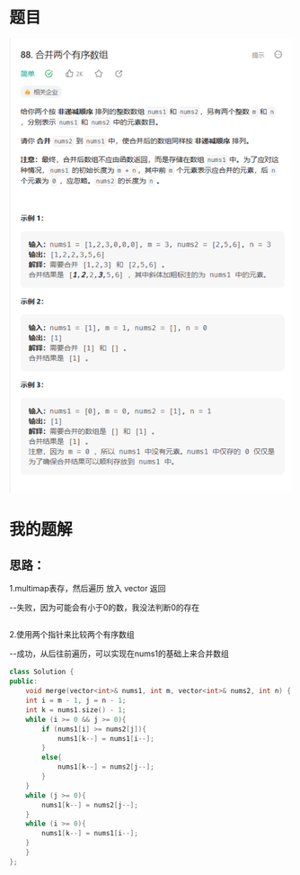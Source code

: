 # 题目

![image-20230813111131179](image/image-20230813111131179.png)

# 我的题解

## 思路：

1.multimap表存，然后遍历  放入 vector 返回

--失败，因为可能会有小于0的数，我没法判断0的存在

```C++

```

2.使用两个指针来比较两个有序数组

--成功，从后往前遍历，可以实现在nums1的基础上来合并数组

```C++
class Solution {
public:
    void merge(vector<int>& nums1, int m, vector<int>& nums2, int n) {
	int i = m - 1, j = n - 1;
    int k = nums1.size() - 1;
	while (i >= 0 && j >= 0){
        if (nums1[i] >= nums2[j]){
            nums1[k--] = nums1[i--];
        }
        else{
            nums1[k--] = nums2[j--];
        }
    }
    while (j >= 0){
        nums1[k--] = nums2[j--];
    }
    while (i >= 0){
        nums1[k--] = nums1[i--];
    }
    }
};
```

